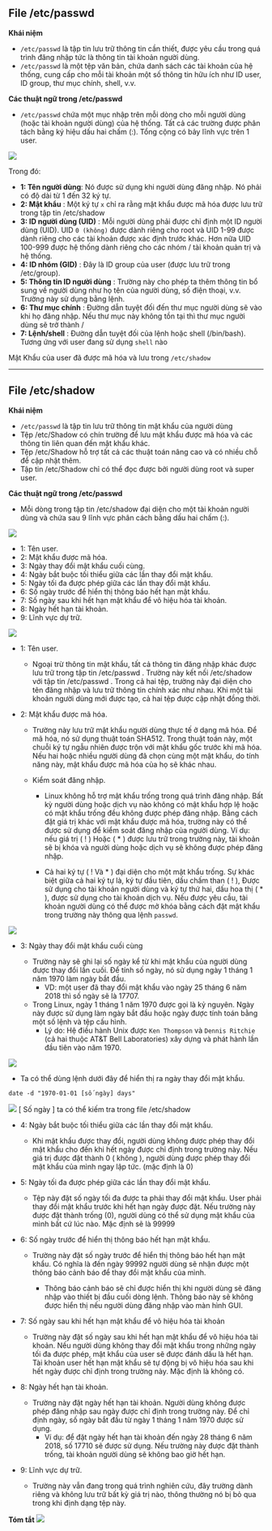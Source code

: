 ## File /etc/passwd

**Khái niệm**

- ``/etc/passwd`` là tập tin lưu trữ thông tin cần thiết, được yêu cầu trong quá trình đăng nhập tức là thông tin tài khoản người dùng. 
- ``/etc/passwd`` là một tệp văn bản, chứa danh sách các tài khoản của hệ thống, cung cấp cho mỗi tài khoản một số thông tin hữu ích như ID user, ID group, thư mục chính, shell, v.v.

**Các thuật ngữ trong /etc/passwd**

- ``/etc/passwd`` chứa một mục nhập trên mỗi dòng cho mỗi người dùng (hoặc tài khoản người dùng) của hệ thống. Tất cả các trường được phân tách bằng ký hiệu dấu hai chấm (:). Tổng cộng có bảy lĩnh vực trên 1 user.

![](https://www.cyberciti.biz/media/ssb.images/uploaded_images/passwd-file-791527.png)

Trong đó:

- **1: Tên người dùng**: Nó được sử dụng khi người dùng đăng nhập. Nó phải có độ dài từ 1 đến 32 ký tự.
- **2: Mật khẩu** : Một ký tự ``x`` chỉ ra rằng mật khẩu được mã hóa được lưu trữ trong tập tin /etc/shadow
- **3: ID người dùng (UID)** : Mỗi người dùng phải được chỉ định một ID người dùng (UID). UID ``0 (không)`` được dành riêng cho root và UID 1-99 được dành riêng cho các tài khoản được xác định trước khác. Hơn nữa UID 100-999 được hệ thống dành riêng cho các nhóm / tài khoản quản trị và hệ thống.
- **4: ID nhóm (GID)** : Đây là ID group của user (được lưu trữ trong /etc/group).
- **5: Thông tin ID người dùng** : Trường này cho phép ta thêm thông tin bổ sung về người dùng như họ tên của người dùng, số điện thoại, v.v. Trường này sử dụng bằng lệnh.
- **6: Thư mục chính** : Đường dẫn tuyệt đối đến thư mục người dùng sẽ vào khi họ đăng nhập. Nếu thư mục này không tồn tại thì thư mục người dùng sẽ trở thành /
- **7: Lệnh/shell** : Đường dẫn tuyệt đối của lệnh hoặc shell (/bin/bash). Tương ứng với user đang sử dụng ``shell`` nào 

Mật Khẩu của user đã được mã hóa và lưu trong ``/etc/shadow``

------------

## File /etc/shadow

**Khái niệm**

- ``/etc/passwd`` là tập tin lưu trữ thông tin mật khẩu của người dùng
- Tệp /etc/Shadow có chín trường để lưu mật khẩu được mã hóa và các thông tin liên quan đến mật khẩu khác.
- Tệp /etc/Shadow hỗ trợ tất cả các thuật toán nâng cao và có nhiều chỗ để cập nhật thêm.
- Tập tin /etc/Shadow chỉ có thể đọc được bởi người dùng root và super user.

**Các thuật ngữ trong /etc/passwd**

- Mỗi dòng trong tập tin /etc/shadow đại diện cho một tài khoản người dùng  và chứa sau 9 lĩnh vực phân cách bằng dấu hai chấm (:).

![](https://i.imgur.com/cjbYpzT.png)

  - 1: Tên user.
  - 2: Mật khẩu được mã hóa.
  - 3: Ngày thay đổi mật khẩu cuối cùng.
  - 4: Ngày bắt buộc tối thiểu giữa các lần thay đổi mật khẩu.
  - 5: Ngày tối đa được phép giữa các lần thay đổi mật khẩu.
  - 6: Số ngày trước để hiển thị thông báo hết hạn mật khẩu.
  - 7: Số ngày sau khi hết hạn mật khẩu để vô hiệu hóa tài khoản.
  - 8: Ngày hết hạn tài khoản.
  - 9: Lĩnh vực dự trữ.

![](https://www.computernetworkingnotes.org/images/linux/rhce-study-guide/rsg03-02-etc-shadow-file.png)

- 1: Tên user.
  - Ngoại trừ thông tin mật khẩu, tất cả thông tin đăng nhập khác được lưu trữ trong tập tin /etc/passwd . Trường này kết nối /etc/shadow với tập tin /etc/passwd . Trong cả hai tệp, trường này đại diện cho tên đăng nhập và lưu trữ thông tin chính xác như nhau. Khi một tài khoản người dùng mới được tạo, cả hai tệp được cập nhật đồng thời.

- 2: Mật khẩu được mã hóa.

  - Trường này lưu trữ mật khẩu người dùng thực tế ở dạng mã hóa. Để mã hóa, nó sử dụng thuật toán SHA512. Trong thuật toán này, một chuỗi ký tự ngẫu nhiên được trộn với mật khẩu gốc trước khi mã hóa. Nếu hai hoặc nhiều người dùng đã chọn cùng một mật khẩu, do tính năng này, mật khẩu được mã hóa của họ sẽ khác nhau.
  
  - Kiểm soát đăng nhập.
  
     - Linux không hỗ trợ mật khẩu trống trong quá trình đăng nhập. Bất kỳ người dùng hoặc dịch vụ nào không có mật khẩu hợp lệ hoặc có mật khẩu trống đều không được phép đăng nhập. Bằng cách đặt giá trị khác với mật khẩu được mã hóa, trường này có thể được sử dụng để kiểm soát đăng nhập của người dùng. Ví dụ: nếu giá trị ( ! ) Hoặc ( * ) được lưu trữ trong trường này, tài khoản sẽ bị khóa và người dùng hoặc dịch vụ sẽ không được phép đăng nhập.

     - Cả hai ký tự ( ! Và * ) đại diện cho một mật khẩu trống. Sự khác biệt giữa cả hai ký tự là, ký tự đầu tiên, dấu chấm than ( ! ), Được sử dụng cho tài khoản người dùng và ký tự thứ hai, dấu hoa thị ( * ), được sử dụng cho tài khoản dịch vụ. Nếu được yêu cầu, tài khoản người dùng có thể được mở khóa bằng cách đặt mật khẩu trong trường này thông qua lệnh ``passwd``.

![](https://i.imgur.com/kPqAdE0.png)

- 3: Ngày thay đổi mật khẩu cuối cùng

  - Trường này sẽ ghi lại số ngày kể từ khi mật khẩu của người dùng được thay đổi lần cuối. Để tính số ngày, nó sử dụng ngày 1 tháng 1 năm 1970 làm ngày bắt đầu. 
     - VD: một user đã thay đổi mật khẩu vào ngày 25 tháng 6 năm 2018 thì số ngày sẽ là 17707.
  - Trong Linux, ngày 1 tháng 1 năm 1970 được gọi là kỷ nguyên. Ngày này được sử dụng làm ngày bắt đầu hoặc ngày được tính toán bằng một số lệnh và tệp cấu hình.
     - Lý do: Hệ điều hành Unix được ``Ken Thompson`` và ``Dennis Ritchie`` (cả hai thuộc AT&T Bell Laboratories) xây dựng và phát hành lần đầu tiên vào năm 1970.
     
![](https://www.computernetworkingnotes.org/images/linux/rhce-study-guide/rsg03-04-start-conting.png)

  - Ta có thể dùng lệnh dưới đây để hiển thị ra ngày thay đổi mật khẩu.
  ```
  date -d "1970-01-01 [số ngày] days"
  ```
  ![](https://i.imgur.com/wjCpRDa.png)
      [ Số ngày ] ta có thể kiếm tra trong file /etc/shadow 

- 4: Ngày bắt buộc tối thiểu giữa các lần thay đổi mật khẩu.
  - Khi mật khẩu được thay đổi, người dùng không được phép thay đổi mật khẩu cho đến khi hết ngày được chỉ định trong trường này. Nếu giá trị được đặt thành 0 ( không ), người dùng được phép thay đổi mật khẩu của mình ngay lập tức. (mặc định là 0)

- 5: Ngày tối đa được phép giữa các lần thay đổi mật khẩu.
  - Tệp này đặt số ngày tối đa được ta phải thay đổi mật khẩu. User phải thay đổi mật khẩu trước khi hết hạn ngày được đặt. Nếu trường này được đặt thành trống (0), người dùng có thể sử dụng mật khẩu của mình bất cứ lúc nào. Mặc định sẽ là 99999

- 6: Số ngày trước để hiển thị thông báo hết hạn mật khẩu.
  - Trường này đặt số ngày trước để hiển thị thông báo hết hạn mật khẩu. Có nghĩa là đến ngày 99992 người dùng sẽ nhận được một thông báo cảnh báo để thay đổi mật khẩu của mình.

     - Thông báo cảnh báo sẽ chỉ được hiển thị khi người dùng sẽ đăng nhập vào thiết bị đầu cuối dòng lệnh. Thông báo này sẽ không được hiển thị nếu người dùng đăng nhập vào màn hình GUI.

- 7: Số ngày sau khi hết hạn mật khẩu để vô hiệu hóa tài khoản
  - Trường này đặt số ngày sau khi hết hạn mật khẩu để vô hiệu hóa tài khoản. Nếu người dùng không thay đổi mật khẩu trong những ngày tối đa được phép, mật khẩu của user sẽ được đánh dấu là hết hạn. Tài khoản user hết hạn mật khẩu sẽ tự động bị vô hiệu hóa sau khi hết ngày được chỉ định trong trường này. Mặc định là không có.

- 8: Ngày hết hạn tài khoản.
  - Trường này đặt ngày hết hạn tài khoản. Người dùng không được phép đăng nhập sau ngày được chỉ định trong trường này. Để chỉ định ngày, số ngày bắt đầu từ ngày 1 tháng 1 năm 1970 được sử dụng. 
     - Ví dụ: để đặt ngày hết hạn tài khoản đến ngày 28 tháng 6 năm 2018, số 17710 sẽ được sử dụng. Nếu trường này được đặt thành trống, tài khoản người dùng sẽ không bao giờ hết hạn.

- 9: Lĩnh vực dự trữ.
  - Trường này vẫn đang trong quá trình nghiên cứu, đây trường dành riêng và không lưu trữ bất kỳ giá trị nào, thông thường nó bị bỏ qua trong khi định dạng tệp này.

**Tóm tắt**
![](https://i.imgur.com/qz1AWNZ.png)